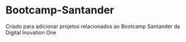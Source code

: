 # Bootcamp-Santander
Criado para adicionar projetos relacionados ao Bootcamp Santander da Digital Inovation One 
